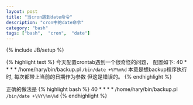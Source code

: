 ```yaml
---
layout: post
title: "当cron遇到date命令"
description: "cron中的date命令"
category: "bash"
tags: ["bash",  "cron",  "date"]
---
```

{% include JB/setup %}

{% highlight text %}
今天配置crontab遇到一个很奇怪的问题， 配置如下:
40 * * * * /home/hary/bin/backup.pl `/bin/date +%Y%m%d`
本意是想backup程序执行时, 每次都带上当前的日期作为参数
但这是错误的。 
{% endhighlight %}

正确的做法是
{% highlight bash %}
40 * * * * /home/hary/bin/backup.pl `/bin/date +\%Y\%m\%d`
{% endhighlight %}


<!-- 多说评论框 start -->
<div class="ds-thread" data-thread-key="请将此处替换成文章在你的站点中的ID" data-title="请替换成文章的标题" data-url="请替换成文章的网址"></div>
<!-- 多说评论框 end -->
<!-- 多说公共JS代码 start (一个网页只需插入一次) -->
<script type="text/javascript">
    var duoshuoQuery = {short_name:"epiphyllum"};
    (function() {
        var ds = document.createElement('script');
        ds.type = 'text/javascript';ds.async = true;
        ds.src = (document.location.protocol == 'https:' ? 'https:' : 'http:') + '//static.duoshuo.com/embed.js';
        ds.charset = 'UTF-8';
        (document.getElementsByTagName('head')[0] 
         || document.getElementsByTagName('body')[0]).appendChild(ds);
    })();
</script>
<!-- 多说公共JS代码 end -->

